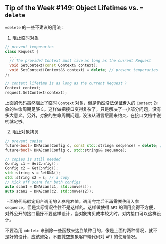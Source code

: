 ## Tip of the Week #149: Object Lifetimes vs. `= delete`

`=delete` 的一些不建议的用法：

1. 阻止临时对象

```c++
// prevent temporaries
class Request {
  ...
  // The provided Context must live as long as the current Request
  void SetContext(const Context& context);
  void SetContext(Context&& context) = delete; // prevent temporaries
};

// context lifetime is as long as the current Request ?
Context context;
request.SetContext(context);
```

上面的代码虽然阻止了临时 `Context` 对象，但是仍然没法保证传入的 `Context` 对象的生命周期足够长。这样做把接口变得复杂了，只是解决了一小部分问题，没有多大意义。另外，对象的生命周期问题，没法从语言层面来约束，在接口文档中说明就足够。

2. 阻止对象拷贝

```c++
// prevent copies
future<bool> DNAScan(Config c, const std::string& sequence) = delete; // prevent copies
future<bool> DNAScan(Config c, std::string&& sequence);

// copies is still needed
Config c1 = GetConfig();
Config c2 = GetConfig();
std::string s = GetDNA();
std::string s2 = s; // a copy
// Kick off scans for both configs
auto scan1 = DNAScan(c1, std::move(s));
auto scan2 = DNAScan(c2, std::move(s2));
```

上面的代码假定用户调用的入参是右值，调用完之后不再需要使用入参 `sequence`，但是实际情况往往不是这样的。这样做使得 `API` 的调用变得不方便，对外公开的接口最好不要这样设计，当对象拷贝成本较大时，对内接口可以这样设计。

不要滥用 `=delete` 来删除一些函数来达到某种目的，像是上面的两种情况，就不是好的设计，应该避免，不要凭空想象客户端代码对 `API` 的使用情况。

